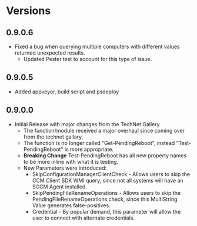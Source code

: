 # Versions

## 0.9.0.6

* Fixed a bug when querying multiple computers with different values returned unexpected results.
  * Updated Pester test to account for this type of issue.

## 0.9.0.5

* Added appveyor, build script and psdeploy

## 0.9.0.0

* Initial Release with major changes from the TechNet Gallery
  * The function/module received a major overhaul since coming over from the technet gallary.
  * The function is no longer called "Get-PendingReboot", instead "Test-PendingReboot" is more appropriate.
  * **Breaking Change** Test-PendingReboot has all new property names to be more inline with what it is testing.
  * New Parameters were introduced:
    * SkipConfigurationManagerClientCheck - Allows users to skip the CCM Client SDK WMI query, since not all systems will have an SCCM Agent installed.
    * SkipPendingFileRenameOperations - Allows users to skip the PendingFileRenameOperations check, since this MultiString Value generates false-positives.
    * Credential - By popular demand, this parameter will allow the user to connect with alternate credentials.
